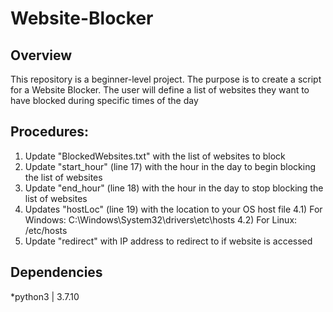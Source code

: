 # Website-Blocker
## Overview
This repository is a beginner-level project. The purpose is to create a script for a Website Blocker. The user will define a list of websites they want to have blocked during 
specific times of the day

## Procedures:
1) Update "BlockedWebsites.txt" with the list of websites to block
2) Update "start_hour" (line 17) with the hour in the day to begin blocking the list of websites
3) Update "end_hour" (line 18) with the hour in the day to stop blocking the list of websites
4) Updates "hostLoc" (line 19) with the location to your OS host file
4.1) For Windows: C:\Windows\System32\drivers\etc\hosts
4.2) For Linux: /etc/hosts
5) Update "redirect" with IP address to redirect to if website is accessed

## Dependencies
*python3 | 3.7.10

